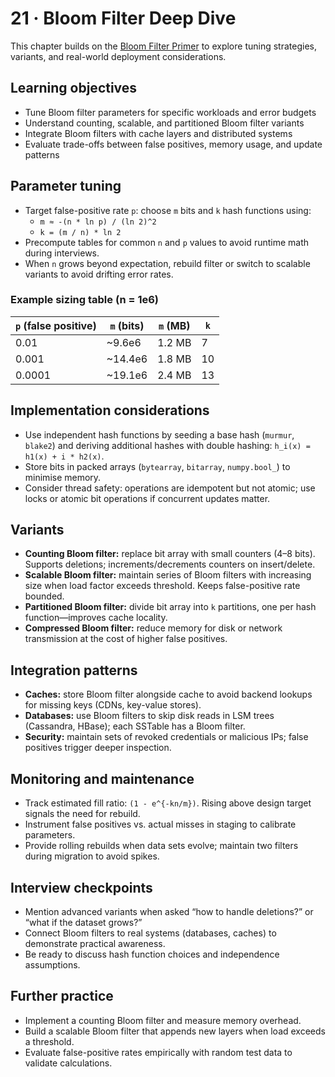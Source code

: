 # 21 · Bloom Filter Deep Dive

This chapter builds on the [Bloom Filter Primer](08-bloom-filter-primer.md) to explore tuning strategies, variants, and real-world deployment considerations.

## Learning objectives
- Tune Bloom filter parameters for specific workloads and error budgets
- Understand counting, scalable, and partitioned Bloom filter variants
- Integrate Bloom filters with cache layers and distributed systems
- Evaluate trade-offs between false positives, memory usage, and update patterns

## Parameter tuning
- Target false-positive rate `p`: choose `m` bits and `k` hash functions using:
  - `m ≈ -(n * ln p) / (ln 2)^2`
  - `k = (m / n) * ln 2`
- Precompute tables for common `n` and `p` values to avoid runtime math during interviews.
- When `n` grows beyond expectation, rebuild filter or switch to scalable variants to avoid drifting error rates.

### Example sizing table (n = 1e6)

| `p` (false positive) | `m` (bits) | `m` (MB) | `k` |
| --- | --- | --- | --- |
| 0.01 | ~9.6e6 | 1.2 MB | 7 |
| 0.001 | ~14.4e6 | 1.8 MB | 10 |
| 0.0001 | ~19.1e6 | 2.4 MB | 13 |

## Implementation considerations
- Use independent hash functions by seeding a base hash (`murmur`, `blake2`) and deriving additional hashes with double hashing: `h_i(x) = h1(x) + i * h2(x)`.
- Store bits in packed arrays (`bytearray`, `bitarray`, `numpy.bool_`) to minimise memory.
- Consider thread safety: operations are idempotent but not atomic; use locks or atomic bit operations if concurrent updates matter.

## Variants
- **Counting Bloom filter:** replace bit array with small counters (4–8 bits). Supports deletions; increments/decrements counters on insert/delete.
- **Scalable Bloom filter:** maintain series of Bloom filters with increasing size when load factor exceeds threshold. Keeps false-positive rate bounded.
- **Partitioned Bloom filter:** divide bit array into `k` partitions, one per hash function—improves cache locality.
- **Compressed Bloom filter:** reduce memory for disk or network transmission at the cost of higher false positives.

## Integration patterns
- **Caches:** store Bloom filter alongside cache to avoid backend lookups for missing keys (CDNs, key-value stores).
- **Databases:** use Bloom filters to skip disk reads in LSM trees (Cassandra, HBase); each SSTable has a Bloom filter.
- **Security:** maintain sets of revoked credentials or malicious IPs; false positives trigger deeper inspection.

## Monitoring and maintenance
- Track estimated fill ratio: `(1 - e^{-kn/m})`. Rising above design target signals the need for rebuild.
- Instrument false positives vs. actual misses in staging to calibrate parameters.
- Provide rolling rebuilds when data sets evolve; maintain two filters during migration to avoid spikes.

## Interview checkpoints
- Mention advanced variants when asked “how to handle deletions?” or “what if the dataset grows?”
- Connect Bloom filters to real systems (databases, caches) to demonstrate practical awareness.
- Be ready to discuss hash function choices and independence assumptions.

## Further practice
- Implement a counting Bloom filter and measure memory overhead.
- Build a scalable Bloom filter that appends new layers when load exceeds a threshold.
- Evaluate false-positive rates empirically with random test data to validate calculations.
